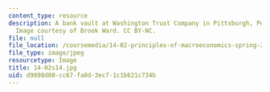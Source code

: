 ```yaml
---
content_type: resource
description: A bank vault at Washington Trust Company in Pittsburgh, Pennsylvania.
  Image courtesy of Brook Ward. CC BY-NC.
file: null
file_location: /coursemedia/14-02-principles-of-macroeconomics-spring-2014/d9898d80cc67fa0d3ec71c1b621c734b_14-02s14.jpg
file_type: image/jpeg
resourcetype: Image
title: 14-02s14.jpg
uid: d9898d80-cc67-fa0d-3ec7-1c1b621c734b
---
```

